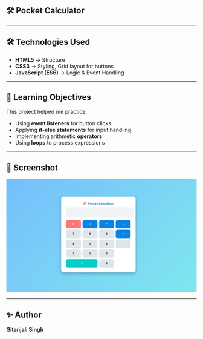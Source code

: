 ## 🛠️ Pocket Calculator
---

## 🛠️ Technologies Used
- **HTML5** → Structure  
- **CSS3** → Styling, Grid layout for buttons  
- **JavaScript (ES6)** → Logic & Event Handling  

---

## 🎯 Learning Objectives
This project helped me practice:
- Using **event listeners** for button clicks  
- Applying **if-else statements** for input handling  
- Implementing arithmetic **operators**  
- Using **loops** to process expressions  

---

## 📸 Screenshot
![Calculator Screenshot](image.png)  

---


## ✨ Author
**Gitanjali Singh**  


